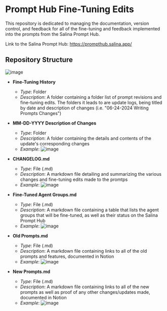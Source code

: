 # Prompt Hub Fine-Tuning Edits
This repository is dedicated to managing the documentation, version control, and feedback for all of the fine-tuning and feedback implemented into the prompts from the Salina Prompt Hub.

Link to the Salina Prompt Hub: https://prompthub.salina.app/

## Repository Structure

![image](https://github.com/NDAR123909/Prompt-Hub-Fine-Tuning-Edits/assets/149982776/1dab3039-4569-4508-ad7c-e3e8c6ac5611)

- **Fine-Tuning History**
  - *Type*: Folder
  - *Description*: A folder containing a folder list of prompt revisions and fine-tuning edits. The folders it leads to are update logs, being titled by date and description of changes (i.e. "06-24-2024 Writing Prompts Changes")

- **MM-DD-YYYY Description of Changes**
  - *Type*: Folder
  - *Description*: A folder containing the details and contents of the update's corresponding changes
  - *Example*:
![image](https://github.com/NDAR123909/Prompt-Hub-Fine-Tuning-Edits/assets/149982776/b4bfdca8-cb02-4530-8583-d3db00cc65f0)

- **CHANGELOG.md**
  - *Type*: File (.md)
  - *Description*: A markdown file detailing and summarizing the various changes and fine-tuning edits made to the promtps
  - *Example*:
![image](https://github.com/NDAR123909/Prompt-Hub-Fine-Tuning-Edits/assets/149982776/01814fcf-6208-43f5-89b3-779fcefea516)

- **Fine-Tuned Agent Groups.md**
  - *Type*: File (.md)
  - *Description*: A markdown file containing a table that lists the agent groups that will be fine-tuned, as well as their status on the Salina Prompt Hub
  - *Example*:
![image](https://github.com/NDAR123909/Prompt-Hub-Fine-Tuning-Edits/assets/149982776/6b7c65ae-68da-463a-8512-d289351e12b8)

- **Old Prompts.md**
  - *Type*: File (.md)
  - *Description*: A markdown file containing links to all of the old prompts and features, documented in Notion
  - *Example*:
![image](https://github.com/NDAR123909/Prompt-Hub-Fine-Tuning-Edits/assets/149982776/c3e0672a-a8da-4e12-b2e8-73d2df4ee647)
 
- **New Prompts.md**
  - *Type*: File (.md)
  - *Description*: A markdown file containing links to all of the new prompts as well as proof of any other changes/updates made, documented in Notion
  - *Example*:
![image](https://github.com/NDAR123909/Prompt-Hub-Fine-Tuning-Edits/assets/149982776/bc105bec-403f-46cf-9e95-0b0718975f4d)

